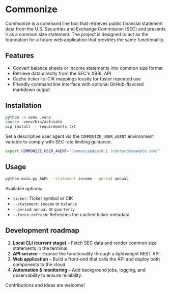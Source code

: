 # Commonize

Commonize is a command line tool that retrieves public financial statement data from the U.S. Securities and Exchange Commission (SEC) and presents it as a common size statement. The project is designed to act as the foundation for a future web application that provides the same functionality.

## Features

- Convert balance sheets or income statements into common size format
- Retrieve data directly from the SEC's XBRL API
- Cache ticker-to-CIK mappings locally for faster repeated use
- Friendly command line interface with optional GitHub-flavored markdown output

## Installation

```bash
python -m venv .venv
source .venv/bin/activate
pip install -r requirements.txt
```

Set a descriptive user agent via the `COMMONIZE_USER_AGENT` environment variable to comply with SEC rate limiting guidance.

```bash
export COMMONIZE_USER_AGENT="CommonizeApp/0.1 (contact@example.com)"
```

## Usage

```bash
python main.py AAPL --statement income --period annual
```

Available options:

- `ticker`: Ticker symbol or CIK
- `--statement`: `income` or `balance`
- `--period`: `annual` or `quarterly`
- `--force-refresh`: Refreshes the cached ticker metadata

## Development roadmap

1. **Local CLI (current stage)** – Fetch SEC data and render common size statements in the terminal.
2. **API service** – Expose the functionality through a lightweight REST API.
3. **Web application** – Build a front-end that calls the API and deploy both components to the cloud.
4. **Automation & monitoring** – Add background jobs, logging, and observability to ensure reliability.

Contributions and ideas are welcome!
